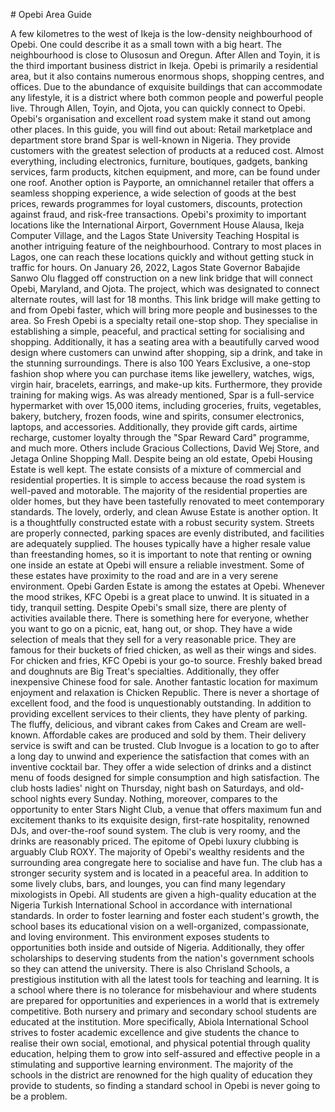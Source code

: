 \# Opebi Area Guide

A few kilometres to the west of Ikeja is the low\-density neighbourhood of Opebi. One could describe it as a small town with a big heart. The neighbourhood is close to Olusosun and Oregun. After Allen and Toyin, it is the third important business district in Ikeja. Opebi is primarily a residential area, but it also contains numerous enormous shops, shopping centres, and offices. Due to the abundance of exquisite buildings that can accommodate any lifestyle, it is a district where both common people and powerful people live. Through Allen, Toyin, and Ojota, you can quickly connect to Opebi. Opebi's organisation and excellent road system make it stand out among other places. In this guide, you will find out about: Retail marketplace and department store brand Spar is well\-known in Nigeria. They provide customers with the greatest selection of products at a reduced cost. Almost everything, including electronics, furniture, boutiques, gadgets, banking services, farm products, kitchen equipment, and more, can be found under one roof. Another option is Payporte, an omnichannel retailer that offers a seamless shopping experience, a wide selection of goods at the best prices, rewards programmes for loyal customers, discounts, protection against fraud, and risk\-free transactions. Opebi's proximity to important locations like the International Airport, Government House Alausa, Ikeja Computer Village, and the Lagos State University Teaching Hospital is another intriguing feature of the neighbourhood. Contrary to most places in Lagos, one can reach these locations quickly and without getting stuck in traffic for hours. On January 26, 2022, Lagos State Governor Babajide Sanwo Olu flagged off construction on a new link bridge that will connect Opebi, Maryland, and Ojota. The project, which was designated to connect alternate routes, will last for 18 months. This link bridge will make getting to and from Opebi faster, which will bring more people and businesses to the area. So Fresh Opebi is a specialty retail one\-stop shop. They specialise in establishing a simple, peaceful, and practical setting for socialising and shopping. Additionally, it has a seating area with a beautifully carved wood design where customers can unwind after shopping, sip a drink, and take in the stunning surroundings. There is also 100 Years Exclusive, a one\-stop fashion shop where you can purchase items like jewellery, watches, wigs, virgin hair, bracelets, earrings, and make\-up kits. Furthermore, they provide training for making wigs. As was already mentioned, Spar is a full\-service hypermarket with over 15,000 items, including groceries, fruits, vegetables, bakery, butchery, frozen foods, wine and spirits, consumer electronics, laptops, and accessories. Additionally, they provide gift cards, airtime recharge, customer loyalty through the "Spar Reward Card" programme, and much more. Others include Gracious Collections, David Wej Store, and Jetaga Online Shopping Mall. Despite being an old estate, Opebi Housing Estate is well kept. The estate consists of a mixture of commercial and residential properties. It is simple to access because the road system is well\-paved and motorable. The majority of the residential properties are older homes, but they have been tastefully renovated to meet contemporary standards. The lovely, orderly, and clean Awuse Estate is another option. It is a thoughtfully constructed estate with a robust security system. Streets are properly connected, parking spaces are evenly distributed, and facilities are adequately supplied. The houses typically have a higher resale value than freestanding homes, so it is important to note that renting or owning one inside an estate at Opebi will ensure a reliable investment. Some of these estates have proximity to the road and are in a very serene environment. Opebi Garden Estate is among the estates at Opebi. Whenever the mood strikes, KFC Opebi is a great place to unwind. It is situated in a tidy, tranquil setting. Despite Opebi's small size, there are plenty of activities available there. There is something here for everyone, whether you want to go on a picnic, eat, hang out, or shop. They have a wide selection of meals that they sell for a very reasonable price. They are famous for their buckets of fried chicken, as well as their wings and sides. For chicken and fries, KFC Opebi is your go\-to source. Freshly baked bread and doughnuts are Big Treat's specialties. Additionally, they offer inexpensive Chinese food for sale. Another fantastic location for maximum enjoyment and relaxation is Chicken Republic. There is never a shortage of excellent food, and the food is unquestionably outstanding. In addition to providing excellent services to their clients, they have plenty of parking. The fluffy, delicious, and vibrant cakes from Cakes and Cream are well\-known. Affordable cakes are produced and sold by them. Their delivery service is swift and can be trusted. Club Invogue is a location to go to after a long day to unwind and experience the satisfaction that comes with an inventive cocktail bar. They offer a wide selection of drinks and a distinct menu of foods designed for simple consumption and high satisfaction. The club hosts ladies' night on Thursday, night bash on Saturdays, and old\-school nights every Sunday. Nothing, moreover, compares to the opportunity to enter Stars Night Club, a venue that offers maximum fun and excitement thanks to its exquisite design, first\-rate hospitality, renowned DJs, and over\-the\-roof sound system. The club is very roomy, and the drinks are reasonably priced. The epitome of Opebi luxury clubbing is arguably Club ROXY. The majority of Opebi's wealthy residents and the surrounding area congregate here to socialise and have fun. The club has a stronger security system and is located in a peaceful area. In addition to some lively clubs, bars, and lounges, you can find many legendary mixologists in Opebi. All students are given a high\-quality education at the Nigeria Turkish International School in accordance with international standards. In order to foster learning and foster each student's growth, the school bases its educational vision on a well\-organized, compassionate, and loving environment. This environment exposes students to opportunities both inside and outside of Nigeria. Additionally, they offer scholarships to deserving students from the nation's government schools so they can attend the university. There is also Chrisland Schools, a prestigious institution with all the latest tools for teaching and learning. It is a school where there is no tolerance for misbehaviour and where students are prepared for opportunities and experiences in a world that is extremely competitive. Both nursery and primary and secondary school students are educated at the institution. More specifically, Abiola International School strives to foster academic excellence and give students the chance to realise their own social, emotional, and physical potential through quality education, helping them to grow into self\-assured and effective people in a stimulating and supportive learning environment. The majority of the schools in the district are renowned for the high quality of education they provide to students, so finding a standard school in Opebi is never going to be a problem.